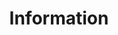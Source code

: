 ---
layout: form
title: Information
pageNo: 1
forms:
  - to: jhvanderschee@gmail.com
    subject: New submission!
    redirect: /
    form_engine: formcarry
    placeholders: true
    fields: 
      - name: age
        input_type: html
        placeholder: Age
        required: true
      - name: age
        input_type: radio
        placeholder: "< 18"
        required: true
      - name: age
        input_type: radio
        placeholder: 18-24
        required: true
      - name: age
        input_type: radio
        placeholder: 25-34
        required: true
      - name: age
        input_type: radio
        placeholder: 35-45
        required: true
      - name: age
        input_type: radio
        placeholder: ">45"
        required: true

      - name: sex
        input_type: html
        placeholder: Gender
        required: true
      - name: sex
        input_type: radio
        placeholder: male
        required: true
      - name: sex
        input_type: radio
        placeholder: female
        required: true
      - name: sex
        input_type: radio
        placeholder: non-binary
        required: true
      - name: sex
        input_type: radio
        placeholder: Prefer to self-describe, below
        required: true
      - name: sex
        input_type: textarea
        placeholder: Self-describe
        required: false

      - name: background
        input_type: html
        placeholder: Background
      - name: background
        input_type: checkbox
        placeholder: I have a background in Computer Science/Artificial intelligence/Human Computer Interaction or related expierence 
        required: false
      - name: background
        input_type: checkbox
        placeholder: I have a background in Art/Design/Illustration or related expierence 
        required: false
      - name: background
        input_type: checkbox
        placeholder: I have a background in a different field, describe below
        required: false
      - name: background
        input_type: textarea
        placeholder: Other background, below
        required: false

      - name: prompt_experience
        input_type: html
        placeholder: Prompting Experience
      - name: prompt_experience
        input_type: checkbox
        placeholder: I have previous expierence with prompting LLM (ChatGPT, Gemini, Claude etc)
        required: false
      - name: prompt_experience
        input_type: checkbox
        placeholder: I have previous expierence with prompting Text to Image Models (Stable Diffusion, Midjourney, DALL-E etc)
        required: false
      - name: prompt_experience
        input_type: checkbox
        placeholder: I have previous expierence with prompting other models
        required: false
      - name: prompt_experience
        input_type: textarea
        placeholder: Other AI interaction experience, below
        required: false


      - name: prompt_experience_degree
        input_type: html
        placeholder: Prompting Experience Frequency
      - name: prompt_experience_degree
        input_type: radio
        placeholder: Once before
        required: false
      - name: prompt_experience_degree
        input_type: radio
        placeholder: Occasionally 
        required: false
      - name: prompt_experience_degree
        input_type: radio
        placeholder: Regulary 
        required: false
      - name: prompt_experience_degree
        input_type: radio
        placeholder: Daily 
        required: false
      - name: prompt_experience_degree
        input_type: textarea
        placeholder: More details about your personal experience with prompting Text-to-Image models
        required: false


      - name: submit
        input_type: continue
        placeholder: Continue
        required: true
      - name: submit
        input_type: back
        placeholder: Back
        required: true
---